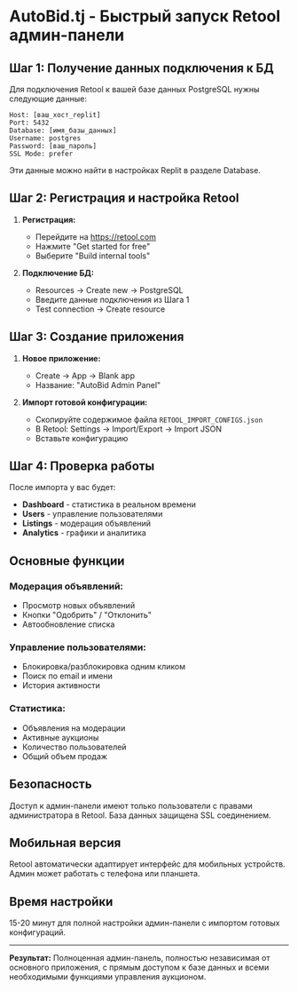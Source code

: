 # AutoBid.tj - Быстрый запуск Retool админ-панели

## Шаг 1: Получение данных подключения к БД

Для подключения Retool к вашей базе данных PostgreSQL нужны следующие данные:

```
Host: [ваш_хост_replit]
Port: 5432
Database: [имя_базы_данных]
Username: postgres
Password: [ваш_пароль]
SSL Mode: prefer
```

Эти данные можно найти в настройках Replit в разделе Database.

## Шаг 2: Регистрация и настройка Retool

1. **Регистрация:**
   - Перейдите на https://retool.com
   - Нажмите "Get started for free"
   - Выберите "Build internal tools"

2. **Подключение БД:**
   - Resources → Create new → PostgreSQL
   - Введите данные подключения из Шага 1
   - Test connection → Create resource

## Шаг 3: Создание приложения

1. **Новое приложение:**
   - Create → App → Blank app
   - Название: "AutoBid Admin Panel"

2. **Импорт готовой конфигурации:**
   - Скопируйте содержимое файла `RETOOL_IMPORT_CONFIGS.json`
   - В Retool: Settings → Import/Export → Import JSON
   - Вставьте конфигурацию

## Шаг 4: Проверка работы

После импорта у вас будет:

- **Dashboard** - статистика в реальном времени
- **Users** - управление пользователями
- **Listings** - модерация объявлений
- **Analytics** - графики и аналитика

## Основные функции

### Модерация объявлений:
- Просмотр новых объявлений
- Кнопки "Одобрить" / "Отклонить"
- Автообновление списка

### Управление пользователями:
- Блокировка/разблокировка одним кликом
- Поиск по email и имени
- История активности

### Статистика:
- Объявления на модерации
- Активные аукционы
- Количество пользователей
- Общий объем продаж

## Безопасность

Доступ к админ-панели имеют только пользователи с правами администратора в Retool. База данных защищена SSL соединением.

## Мобильная версия

Retool автоматически адаптирует интерфейс для мобильных устройств. Админ может работать с телефона или планшета.

## Время настройки

15-20 минут для полной настройки админ-панели с импортом готовых конфигураций.

---

**Результат:** Полноценная админ-панель, полностью независимая от основного приложения, с прямым доступом к базе данных и всеми необходимыми функциями управления аукционом.